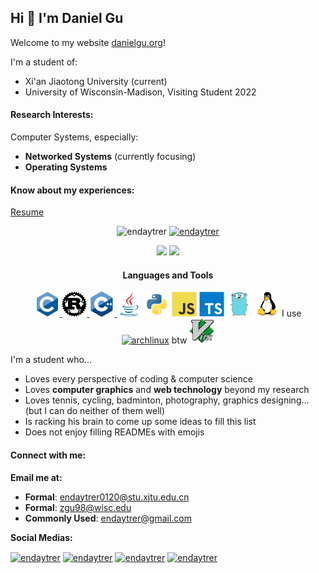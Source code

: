 ## Hi 👋 I'm **Daniel Gu**

Welcome to my website [danielgu.org](https://danielgu.org)!

I'm a student of:

- Xi'an Jiaotong University (current)
- University of Wisconsin-Madison, Visiting Student 2022

#### Research Interests:

Computer Systems, especially:

- **Networked Systems** (currently focusing)
- **Operating Systems**

#### Know about my experiences:

[Resume](https://danielgu.org/resume.pdf)

<p align="center"> <img src="https://komarev.com/ghpvc/?username=endaytrer&label=Profile%20views&color=0e75b6&style=flat" alt="endaytrer" height="20px" /> <a href="https://twitter.com/endaytrer" target="blank"><img src="https://img.shields.io/twitter/follow/endaytrer?logo=twitter&style=for-the-badge" alt="endaytrer" height="20px"/></a> </p>

<div align="center">
<picture>
<source 
  srcset="https://github-readme-stats.vercel.app/api?username=endaytrer&show_icons=true&theme=nord"
  media="(prefers-color-scheme: dark)" height="200px"
/>
<source
  srcset="https://github-readme-stats.vercel.app/api?username=endaytrer&show_icons=true"
  media="(prefers-color-scheme: light), (prefers-color-scheme: no-preference)" height="200px"
/>
<img src="https://github-readme-stats.vercel.app/api?username=endaytrera&show_icons=true" height="200px" />
</picture>

<picture>
<source 
  srcset="https://github-profile-trophy.vercel.app/?username=endaytrer&row=2&column=3&margin-w=5&margin-h=5&theme=nord"
  media="(prefers-color-scheme: dark)" height="200px"
/>
<source 
  srcset="https://github-profile-trophy.vercel.app/?username=endaytrer&row=2&column=3&margin-w=5&margin-h=5"
  media="(prefers-color-scheme: light), (prefers-color-scheme: no-preference)" height="200px"
/>
<img src="https://github-profile-trophy.vercel.app/?username=endaytrer&row=2&column=3&margin-w=5&margin-h=5" height="200px" />
</picture>
</div>


<h4 align="center">Languages and Tools</h4>
<p align="center"> <a href="https://www.cprogramming.com/" target="_blank" rel="noreferrer"> <img src="https://raw.githubusercontent.com/devicons/devicon/master/icons/c/c-original.svg" alt="c" width="40" height="40"/> </a>
<a href="https://www.rust-lang.org" target="_blank" rel="noreferrer"><img src="https://raw.githubusercontent.com/devicons/devicon/master/icons/rust/rust-plain.svg" alt="rust" width="40" height="40"/> </a>
<a href="https://www.w3schools.com/cpp/" target="_blank" rel="noreferrer"><img src="https://raw.githubusercontent.com/devicons/devicon/master/icons/cplusplus/cplusplus-original.svg" alt="cplusplus" width="40" height="40"/> </a>
<a href="https://www.java.com" target="_blank" rel="noreferrer"><img src="https://raw.githubusercontent.com/devicons/devicon/master/icons/java/java-original.svg" alt="java" width="40" height="40"/></a>
<a href="https://www.python.org" target="_blank" rel="noreferrer"><img src="https://raw.githubusercontent.com/devicons/devicon/master/icons/python/python-original.svg" alt="python" width="40" height="40"/></a>
<a href="https://developer.mozilla.org/en-US/docs/Web/JavaScript" target="_blank" rel="noreferrer"> <img src="https://raw.githubusercontent.com/devicons/devicon/master/icons/javascript/javascript-original.svg" alt="javascript" width="40" height="40"/></a>
<a href="https://www.typescriptlang.org/" target="_blank" rel="noreferrer"><img src="https://raw.githubusercontent.com/devicons/devicon/master/icons/typescript/typescript-original.svg" alt="typescript" width="40" height="40"/></a> 
<a href="https://golang.org" target="_blank" rel="noreferrer"><img src="https://raw.githubusercontent.com/devicons/devicon/master/icons/go/go-original.svg" alt="go" width="40" height="40"/></a>
<a href="https://www.linux.org/" target="_blank" rel="noreferrer"><img src="https://raw.githubusercontent.com/devicons/devicon/master/icons/linux/linux-original.svg" alt="linux" width="40" height="40"/></a>
I use <a href="https://archlinux.org" target="_blank" rel="noreferrer"><img src="https://archlinux.org/static/logos/archlinux-logo-dark-scalable.518881f04ca9.svg" alt="archlinux" height="40" /></a> btw
<a href="https://www.vim.org/" target="_black" rel="noreferrer"><img src="https://raw.githubusercontent.com/devicons/devicon/master/icons/vim/vim-original.svg" alt="vim" width="40" height="40"/></a>
</p>



I'm a student who...

- Loves every perspective of coding & computer science
- Loves **computer graphics** and **web technology** beyond my research
- Loves tennis, cycling, badminton, photography, graphics designing...(but I can do neither of them well)
- Is racking his brain to come up some ideas to fill this list
- Does not enjoy filling READMEs with emojis


#### Connect with me:

**Email me at:**
- **Formal**: [endaytrer0120@stu.xjtu.edu.cn](mailto:endaytrer0120@stu.xjtu.edu.cn)
- **Formal**: [zgu98@wisc.edu](mailto:zgu98@wisc.edu)
- **Commonly Used**: [endaytrer@gmail.com](mailto:endaytrer@gmail.com)

**Social Medias:**
<p align="left">
<a href="https://www.leetcode.com/endaytrer" target="blank"><img align="center" src="https://raw.githubusercontent.com/rahuldkjain/github-profile-readme-generator/master/src/images/icons/Social/leet-code.svg" alt="endaytrer" height="30" width="40" /></a>
<a href="https://twitter.com/endaytrer" target="blank"><img align="center" src="https://raw.githubusercontent.com/rahuldkjain/github-profile-readme-generator/master/src/images/icons/Social/twitter.svg" alt="endaytrer" height="30" width="40" /></a>
<a href="https://fb.com/endaytrer" target="blank"><img align="center" src="https://raw.githubusercontent.com/rahuldkjain/github-profile-readme-generator/master/src/images/icons/Social/facebook.svg" alt="endaytrer" height="30" width="40" /></a>
<a href="https://instagram.com/endaytrer" target="blank"><img align="center" src="https://raw.githubusercontent.com/rahuldkjain/github-profile-readme-generator/master/src/images/icons/Social/instagram.svg" alt="endaytrer" height="30" width="40" /></a>
</p>
